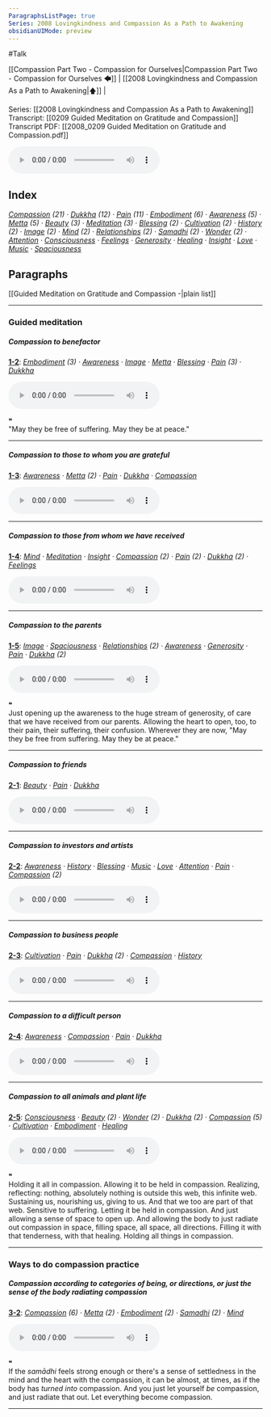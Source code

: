 ```yaml
---
ParagraphsListPage: true
Series: 2008 Lovingkindness and Compassion As a Path to Awakening
obsidianUIMode: preview
---
```

#Talk

[[Compassion Part Two - Compassion for Ourselves|Compassion Part Two - Compassion for Ourselves 🡄]] | [[2008 Lovingkindness and Compassion As a Path to Awakening|🡅]] | 

Series: [[2008 Lovingkindness and Compassion As a Path to Awakening]]
Transcript: [[0209 Guided Meditation on Gratitude and Compassion]]
Transcript PDF: [[2008_0209 Guided Meditation on Gratitude and Compassion.pdf]]

<audio controls preload=metadata style=" width:300px;" controlslist="nodownload"><source src="https://dharmaseed.org/talks/11952/20080209-Rob_Burbea-GAIA-guided_meditation_on_gratitude_and_compassion-11952.mp3" type="audio/mpeg">???</audio>

## Index
<span class="counts">_<a data-href="Compassion" href="Compassion" class="internal-link">Compassion</a> (21) · <a data-href="Dukkha" href="Dukkha" class="internal-link">Dukkha</a> (12) · <a data-href="Pain" href="Pain" class="internal-link">Pain</a> (11) · <a data-href="Embodiment" href="Embodiment" class="internal-link">Embodiment</a> (6) · <a data-href="Awareness" href="Awareness" class="internal-link">Awareness</a> (5) · <a data-href="Metta" href="Metta" class="internal-link">Metta</a> (5) · <a data-href="Beauty" href="Beauty" class="internal-link">Beauty</a> (3) · <a data-href="Meditation" href="Meditation" class="internal-link">Meditation</a> (3) · <a data-href="Blessing" href="Blessing" class="internal-link">Blessing</a> (2) · <a data-href="Cultivation" href="Cultivation" class="internal-link">Cultivation</a> (2) · <a data-href="History" href="History" class="internal-link">History</a> (2) · <a data-href="Image" href="Image" class="internal-link">Image</a> (2) · <a data-href="Mind" href="Mind" class="internal-link">Mind</a> (2) · <a data-href="Relationships" href="Relationships" class="internal-link">Relationships</a> (2) · <a data-href="Samadhi" href="Samadhi" class="internal-link">Samadhi</a> (2) · <a data-href="Wonder" href="Wonder" class="internal-link">Wonder</a> (2) · <a data-href="Attention" href="Attention" class="internal-link">Attention</a> · <a data-href="Consciousness" href="Consciousness" class="internal-link">Consciousness</a> · <a data-href="Feelings" href="Feelings" class="internal-link">Feelings</a> · <a data-href="Generosity" href="Generosity" class="internal-link">Generosity</a> · <a data-href="Healing" href="Healing" class="internal-link">Healing</a> · <a data-href="Insight" href="Insight" class="internal-link">Insight</a> · <a data-href="Love" href="Love" class="internal-link">Love</a> · <a data-href="Music" href="Music" class="internal-link">Music</a> · <a data-href="Spaciousness" href="Spaciousness" class="internal-link">Spaciousness</a>_</span>
<br/>

## Paragraphs
[[Guided Meditation on Gratitude and Compassion -|plain list]]

---
### Guided meditation
##### Compassion to benefactor
<span class="counts">**<a aria-label-position="top" aria-label="0209 Guided Meditation on Gratitude and Compassion > ^1-2" data-href="0209 Guided Meditation on Gratitude and Compassion#^1-2" href="0209+Guided+Meditation+on+Gratitude+and+Compassion#^1-2" class="internal-link">1-2</a>**: _<a data-href="Embodiment" href="Embodiment" class="internal-link">Embodiment</a> (3) · <a data-href="Awareness" href="Awareness" class="internal-link">Awareness</a> · <a data-href="Image" href="Image" class="internal-link">Image</a> · <a data-href="Metta" href="Metta" class="internal-link">Metta</a> · <a data-href="Blessing" href="Blessing" class="internal-link">Blessing</a> · <a data-href="Pain" href="Pain" class="internal-link">Pain</a> (3) · <a data-href="Dukkha" href="Dukkha" class="internal-link">Dukkha</a>_</span>

<audio controls preload=metadata style=" width:300px;" controlslist="nodownload"><source src="https://dharmaseed.org/talks/11952/20080209-Rob_Burbea-GAIA-guided_meditation_on_gratitude_and_compassion-11952.mp3#t=00:33" type="audio/mpeg">???</audio>

<div class="admonition quote"><div class="title">❝</div><div class="content">
"May they be free of suffering. May they be at peace."<br/>
</div></div>

---
##### Compassion to those to whom you are grateful
<span class="counts">**<a aria-label-position="top" aria-label="0209 Guided Meditation on Gratitude and Compassion > ^1-3" data-href="0209 Guided Meditation on Gratitude and Compassion#^1-3" href="0209+Guided+Meditation+on+Gratitude+and+Compassion#^1-3" class="internal-link">1-3</a>**: _<a data-href="Awareness" href="Awareness" class="internal-link">Awareness</a> · <a data-href="Metta" href="Metta" class="internal-link">Metta</a> (2) · <a data-href="Pain" href="Pain" class="internal-link">Pain</a> · <a data-href="Dukkha" href="Dukkha" class="internal-link">Dukkha</a> · <a data-href="Compassion" href="Compassion" class="internal-link">Compassion</a>_</span>

<audio controls preload=metadata style=" width:300px;" controlslist="nodownload"><source src="https://dharmaseed.org/talks/11952/20080209-Rob_Burbea-GAIA-guided_meditation_on_gratitude_and_compassion-11952.mp3#t=05:10" type="audio/mpeg">???</audio>

---
##### Compassion to those from whom we have received
<span class="counts">**<a aria-label-position="top" aria-label="0209 Guided Meditation on Gratitude and Compassion > ^1-4" data-href="0209 Guided Meditation on Gratitude and Compassion#^1-4" href="0209+Guided+Meditation+on+Gratitude+and+Compassion#^1-4" class="internal-link">1-4</a>**: _<a data-href="Mind" href="Mind" class="internal-link">Mind</a> · <a data-href="Meditation" href="Meditation" class="internal-link">Meditation</a> · <a data-href="Insight" href="Insight" class="internal-link">Insight</a> · <a data-href="Compassion" href="Compassion" class="internal-link">Compassion</a> (2) · <a data-href="Pain" href="Pain" class="internal-link">Pain</a> (2) · <a data-href="Dukkha" href="Dukkha" class="internal-link">Dukkha</a> (2) · <a data-href="Feelings" href="Feelings" class="internal-link">Feelings</a>_</span>

<audio controls preload=metadata style=" width:300px;" controlslist="nodownload"><source src="https://dharmaseed.org/talks/11952/20080209-Rob_Burbea-GAIA-guided_meditation_on_gratitude_and_compassion-11952.mp3#t=08:15" type="audio/mpeg">???</audio>

---
##### Compassion to the parents
<span class="counts">**<a aria-label-position="top" aria-label="0209 Guided Meditation on Gratitude and Compassion > ^1-5" data-href="0209 Guided Meditation on Gratitude and Compassion#^1-5" href="0209+Guided+Meditation+on+Gratitude+and+Compassion#^1-5" class="internal-link">1-5</a>**: _<a data-href="Image" href="Image" class="internal-link">Image</a> · <a data-href="Spaciousness" href="Spaciousness" class="internal-link">Spaciousness</a> · <a data-href="Relationships" href="Relationships" class="internal-link">Relationships</a> (2) · <a data-href="Awareness" href="Awareness" class="internal-link">Awareness</a> · <a data-href="Generosity" href="Generosity" class="internal-link">Generosity</a> · <a data-href="Pain" href="Pain" class="internal-link">Pain</a> · <a data-href="Dukkha" href="Dukkha" class="internal-link">Dukkha</a> (2)_</span>

<audio controls preload=metadata style=" width:300px;" controlslist="nodownload"><source src="https://dharmaseed.org/talks/11952/20080209-Rob_Burbea-GAIA-guided_meditation_on_gratitude_and_compassion-11952.mp3#t=15:00" type="audio/mpeg">???</audio>

<div class="admonition quote"><div class="title">❝</div><div class="content">
Just opening up the awareness to the huge stream of generosity, of care that we have received from our parents. Allowing the heart to open, too, to their pain, their suffering, their confusion. Wherever they are now, "May they be free from suffering. May they be at peace."<br/>
</div></div>

---
##### Compassion to friends
<span class="counts">**<a aria-label-position="top" aria-label="0209 Guided Meditation on Gratitude and Compassion > ^2-1" data-href="0209 Guided Meditation on Gratitude and Compassion#^2-1" href="0209+Guided+Meditation+on+Gratitude+and+Compassion#^2-1" class="internal-link">2-1</a>**: _<a data-href="Beauty" href="Beauty" class="internal-link">Beauty</a> · <a data-href="Pain" href="Pain" class="internal-link">Pain</a> · <a data-href="Dukkha" href="Dukkha" class="internal-link">Dukkha</a>_</span>

<audio controls preload=metadata style=" width:300px;" controlslist="nodownload"><source src="https://dharmaseed.org/talks/11952/20080209-Rob_Burbea-GAIA-guided_meditation_on_gratitude_and_compassion-11952.mp3#t=19:50" type="audio/mpeg">???</audio>

---
##### Compassion to investors and artists
<span class="counts">**<a aria-label-position="top" aria-label="0209 Guided Meditation on Gratitude and Compassion > ^2-2" data-href="0209 Guided Meditation on Gratitude and Compassion#^2-2" href="0209+Guided+Meditation+on+Gratitude+and+Compassion#^2-2" class="internal-link">2-2</a>**: _<a data-href="Awareness" href="Awareness" class="internal-link">Awareness</a> · <a data-href="History" href="History" class="internal-link">History</a> · <a data-href="Blessing" href="Blessing" class="internal-link">Blessing</a> · <a data-href="Music" href="Music" class="internal-link">Music</a> · <a data-href="Love" href="Love" class="internal-link">Love</a> · <a data-href="Attention" href="Attention" class="internal-link">Attention</a> · <a data-href="Pain" href="Pain" class="internal-link">Pain</a> · <a data-href="Compassion" href="Compassion" class="internal-link">Compassion</a> (2)_</span>

<audio controls preload=metadata style=" width:300px;" controlslist="nodownload"><source src="https://dharmaseed.org/talks/11952/20080209-Rob_Burbea-GAIA-guided_meditation_on_gratitude_and_compassion-11952.mp3#t=23:25" type="audio/mpeg">???</audio>

---
##### Compassion to business people
<span class="counts">**<a aria-label-position="top" aria-label="0209 Guided Meditation on Gratitude and Compassion > ^2-3" data-href="0209 Guided Meditation on Gratitude and Compassion#^2-3" href="0209+Guided+Meditation+on+Gratitude+and+Compassion#^2-3" class="internal-link">2-3</a>**: _<a data-href="Cultivation" href="Cultivation" class="internal-link">Cultivation</a> · <a data-href="Pain" href="Pain" class="internal-link">Pain</a> · <a data-href="Dukkha" href="Dukkha" class="internal-link">Dukkha</a> (2) · <a data-href="Compassion" href="Compassion" class="internal-link">Compassion</a> · <a data-href="History" href="History" class="internal-link">History</a>_</span>

<audio controls preload=metadata style=" width:300px;" controlslist="nodownload"><source src="https://dharmaseed.org/talks/11952/20080209-Rob_Burbea-GAIA-guided_meditation_on_gratitude_and_compassion-11952.mp3#t=29:30" type="audio/mpeg">???</audio>

---
##### Compassion to a difficult person
<span class="counts">**<a aria-label-position="top" aria-label="0209 Guided Meditation on Gratitude and Compassion > ^2-4" data-href="0209 Guided Meditation on Gratitude and Compassion#^2-4" href="0209+Guided+Meditation+on+Gratitude+and+Compassion#^2-4" class="internal-link">2-4</a>**: _<a data-href="Awareness" href="Awareness" class="internal-link">Awareness</a> · <a data-href="Compassion" href="Compassion" class="internal-link">Compassion</a> · <a data-href="Pain" href="Pain" class="internal-link">Pain</a> · <a data-href="Dukkha" href="Dukkha" class="internal-link">Dukkha</a>_</span>

<audio controls preload=metadata style=" width:300px;" controlslist="nodownload"><source src="https://dharmaseed.org/talks/11952/20080209-Rob_Burbea-GAIA-guided_meditation_on_gratitude_and_compassion-11952.mp3#t=33:55" type="audio/mpeg">???</audio>

---
##### Compassion to all animals and plant life
<span class="counts">**<a aria-label-position="top" aria-label="0209 Guided Meditation on Gratitude and Compassion > ^2-5" data-href="0209 Guided Meditation on Gratitude and Compassion#^2-5" href="0209+Guided+Meditation+on+Gratitude+and+Compassion#^2-5" class="internal-link">2-5</a>**: _<a data-href="Consciousness" href="Consciousness" class="internal-link">Consciousness</a> · <a data-href="Beauty" href="Beauty" class="internal-link">Beauty</a> (2) · <a data-href="Wonder" href="Wonder" class="internal-link">Wonder</a> (2) · <a data-href="Dukkha" href="Dukkha" class="internal-link">Dukkha</a> (2) · <a data-href="Compassion" href="Compassion" class="internal-link">Compassion</a> (5) · <a data-href="Cultivation" href="Cultivation" class="internal-link">Cultivation</a> · <a data-href="Embodiment" href="Embodiment" class="internal-link">Embodiment</a> · <a data-href="Healing" href="Healing" class="internal-link">Healing</a>_</span>

<audio controls preload=metadata style=" width:300px;" controlslist="nodownload"><source src="https://dharmaseed.org/talks/11952/20080209-Rob_Burbea-GAIA-guided_meditation_on_gratitude_and_compassion-11952.mp3#t=36:20" type="audio/mpeg">???</audio>

<div class="admonition quote"><div class="title">❝</div><div class="content">
Holding it all in compassion. Allowing it to be held in compassion. Realizing, reflecting: nothing, absolutely nothing is outside this web, this infinite web. Sustaining us, nourishing us, giving to us. And that we too are part of that web. Sensitive to suffering. Letting it be held in compassion. And just allowing a sense of space to open up. And allowing the body to just radiate out compassion in space, filling space, all space, all directions. Filling it with that tenderness, with that healing. Holding all things in compassion.<br/>
</div></div>

---
### Ways to do compassion practice
##### Compassion according to categories of being, or directions, or just the sense of the body radiating compassion
<span class="counts">**<a aria-label-position="top" aria-label="0209 Guided Meditation on Gratitude and Compassion > ^3-2" data-href="0209 Guided Meditation on Gratitude and Compassion#^3-2" href="0209+Guided+Meditation+on+Gratitude+and+Compassion#^3-2" class="internal-link">3-2</a>**: _<a data-href="Compassion" href="Compassion" class="internal-link">Compassion</a> (6) · <a data-href="Metta" href="Metta" class="internal-link">Metta</a> (2) · <a data-href="Embodiment" href="Embodiment" class="internal-link">Embodiment</a> (2) · <a data-href="Samadhi" href="Samadhi" class="internal-link">Samadhi</a> (2) · <a data-href="Mind" href="Mind" class="internal-link">Mind</a>_</span>

<audio controls preload=metadata style=" width:300px;" controlslist="nodownload"><source src="https://dharmaseed.org/talks/11952/20080209-Rob_Burbea-GAIA-guided_meditation_on_gratitude_and_compassion-11952.mp3#t=45:00" type="audio/mpeg">???</audio>

<div class="admonition quote"><div class="title">❝</div><div class="content">
If the <i>samādhi</i> feels strong enough or there's a sense of settledness in the mind and the heart with the compassion, it can be almost, at times, as if the body has <i>turned into</i> compassion. And you just let yourself <i>be</i> compassion, and just radiate that out. Let everything become compassion.<br/>
</div></div>

---
